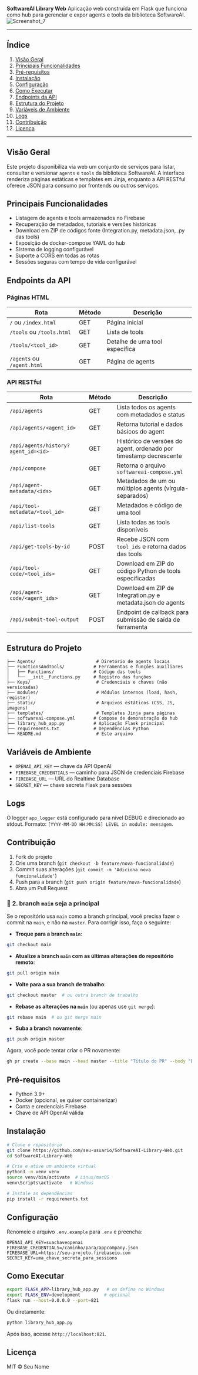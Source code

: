 **SoftwareAI Library Web**
Aplicação web construída em Flask que funciona como hub para gerenciar e expor agents e tools da biblioteca SoftwareAI.
![Screenshot_7](https://github.com/user-attachments/assets/d31b9c11-64f7-40a3-9d70-29b523c54562)

---

## Índice

1. [Visão Geral](#visão-geral)
2. [Principais Funcionalidades](#principais-funcionalidades)
3. [Pré-requisitos](#pré-requisitos)
4. [Instalação](#instalação)
5. [Configuração](#configuração)
6. [Como Executar](#como-executar)
7. [Endpoints da API](#endpoints-da-api)
8. [Estrutura do Projeto](#estrutura-do-projeto)
9. [Variáveis de Ambiente](#variáveis-de-ambiente)
10. [Logs](#logs)
11. [Contribuição](#contribuição)
12. [Licença](#licença)

---

## Visão Geral

Este projeto disponibiliza via web um conjunto de serviços para listar, consultar e versionar `agents` e `tools` da biblioteca SoftwareAI. A interface renderiza páginas estáticas e templates em Jinja, enquanto a API RESTful oferece JSON para consumo por frontends ou outros serviços.

## Principais Funcionalidades

* Listagem de agents e tools armazenados no Firebase
* Recuperação de metadados, tutoriais e versões históricas
* Download em ZIP de códigos fonte (Integration.py, metadata.json, .py das tools)
* Exposição de docker-compose YAML do hub
* Sistema de logging configurável
* Suporte a CORS em todas as rotas
* Sessões seguras com tempo de vida configurável

## Endpoints da API

### Páginas HTML

| Rota                       | Método | Descrição                      |
| -------------------------- | ------ | ------------------------------ |
| `/` ou `/index.html`       | GET    | Página inicial                 |
| `/tools` ou `/tools.html`  | GET    | Lista de tools                 |
| `/tools/<tool_id>`         | GET    | Detalhe de uma tool específica |
| `/agents` ou `/agent.html` | GET    | Página de agents               |

### API RESTful

| Rota                                | Método | Descrição                                                         |
| ----------------------------------- | ------ | ----------------------------------------------------------------- |
| `/api/agents`                       | GET    | Lista todos os agents com metadados e status                      |
| `/api/agents/<agent_id>`            | GET    | Retorna tutorial e dados básicos do agent                         |
| `/api/agents/history?agent_id=<id>` | GET    | Histórico de versões do agent, ordenado por timestamp decrescente |
| `/api/compose`                      | GET    | Retorna o arquivo `softwareai-compose.yml`                        |
| `/api/agent-metadata/<ids>`         | GET    | Metadados de um ou múltiplos agents (vírgula-separados)           |
| `/api/tool-metadata/<tool_id>`      | GET    | Metadados e código de uma tool                                    |
| `/api/list-tools`                   | GET    | Lista todas as tools disponíveis                                  |
| `/api/get-tools-by-id`              | POST   | Recebe JSON com `tool_ids` e retorna dados das tools              |
| `/api/tool-code/<tool_ids>`         | GET    | Download em ZIP do código Python de tools especificadas           |
| `/api/agent-code/<agent_ids>`       | GET    | Download em ZIP de Integration.py e metadata.json de agents       |
| `/api/submit-tool-output`           | POST   | Endpoint de callback para submissão de saída de ferramenta        |

## Estrutura do Projeto

```
├── Agents/                       # Diretório de agents locais
├── FunctionsAndTools/           # Ferramentas e funções auxiliares
│   ├── Functions/               # Código das tools
│   └── __init__Functions.py     # Registro das funções
├── Keys/                         # Credenciais e chaves (não versionadas)
├── modules/                      # Módulos internos (load, hash, register)
├── static/                       # Arquivos estáticos (CSS, JS, imagens)
├── templates/                    # Templates Jinja para páginas
├── softwareai-compose.yml       # Compose de demonstração do hub
├── library_hub_app.py           # Aplicação Flask principal
├── requirements.txt             # Dependências Python
└── README.md                     # Este arquivo
```

## Variáveis de Ambiente

* `OPENAI_API_KEY` — chave da API OpenAI
* `FIREBASE_CREDENTIALS` — caminho para JSON de credenciais Firebase
* `FIREBASE_URL` — URL do Realtime Database
* `SECRET_KEY` — chave secreta Flask para sessões

## Logs

O logger `app_logger` está configurado para nível DEBUG e direcionado ao stdout. Formato: `[YYYY-MM-DD HH:MM:SS] LEVEL in module: mensagem`.

## Contribuição

1. Fork do projeto
2. Crie uma branch (`git checkout -b feature/nova-funcionalidade`)
3. Commit suas alterações (`git commit -m 'Adiciona nova funcionalidade'`)
4. Push para a branch (`git push origin feature/nova-funcionalidade`)
5. Abra um Pull Request




   
### 🔧 **2. branch `main` seja a principal**

Se o repositório usa `main` como a branch principal, você precisa fazer o commit na `main`, e não na `master`. Para corrigir isso, faça o seguinte:

* **Troque para a branch `main`**:

```bash
git checkout main
```

* **Atualize a branch `main` com as últimas alterações do repositório remoto**:

```bash
git pull origin main
```

* **Volte para a sua branch de trabalho**:

```bash
git checkout master  # ou outra branch de trabalho
```

* **Rebase as alterações na `main`** (ou apenas use `git merge`):

```bash
git rebase main  # ou git merge main
```

* **Suba a branch novamente**:

```bash
git push origin master
```

Agora, você pode tentar criar o PR novamente:

```bash
gh pr create --base main --head master --title "Título do PR" --body "Descrição do PR"
```




## Pré-requisitos

* Python 3.9+
* Docker (opcional, se quiser containerizar)
* Conta e credenciais Firebase
* Chave de API OpenAI válida

## Instalação

```bash
# Clone o repositório
git clone https://github.com/seu-usuario/SoftwareAI-Library-Web.git
cd SoftwareAI-Library-Web

# Crie e ative um ambiente virtual
python3 -m venv venv
source venv/bin/activate  # Linux/macOS
venv\Scripts\activate   # Windows

# Instale as dependências
pip install -r requirements.txt
```

## Configuração

Renomeie o arquivo `.env.example` para `.env` e preencha:

```dotenv
OPENAI_API_KEY=suachaveopenai
FIREBASE_CREDENTIALS=/caminho/para/appcompany.json
FIREBASE_URL=https://seu-projeto.firebaseio.com
SECRET_KEY=uma_chave_secreta_para_sessions
```

## Como Executar

```bash
export FLASK_APP=library_hub_app.py   # ou defina no Windows
export FLASK_ENV=development         # opcional
flask run --host=0.0.0.0 --port=821
```

Ou diretamente:

```bash
python library_hub_app.py
```

Após isso, acesse `http://localhost:821`.

## Licença

MIT © Seu Nome

